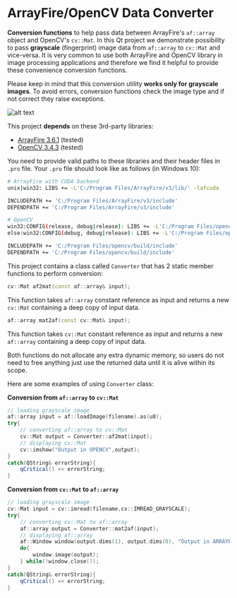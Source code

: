 # ArrayFire/OpenCV Data Converter 

**Conversion functions** to help pass data between ArrayFire's `af::array` object and OpenCV's `cv::Mat`. In this Qt project we demonstrate possibility to pass **grayscale** (fingerprint) image data from `af::array` to `cv::Mat` and vice-versa. It is very common to use both ArrayFire and OpenCV library in image processing applications and therefore we find it helpful to provide these convenience conversion functions.

Please keep in mind that this conversion utility **works only for grayscale images**. To avoid errors, conversion functions check the image type and if not correct they raise exceptions.

![alt text](img/app_1_0_0.png "Application's user interface")

This project **depends** on these 3rd-party libraries:
* [ArrayFire 3.6.1](https://github.com/arrayfire/arrayfire) (tested)
* [OpenCV 3.4.3](https://opencv.org/releases.html) (tested)

You need to provide valid paths to these libraries and their header files in `.pro` file. Your `.pro` file should look like as follows (in Windows 10):

```bash
# ArrayFire with CUDA backend
unix|win32: LIBS += -L'C:/Program Files/ArrayFire/v3/lib/' -lafcuda

INCLUDEPATH += 'C:/Program Files/ArrayFire/v3/include'
DEPENDPATH += 'C:/Program Files/ArrayFire/v3/include'

# OpenCV
win32:CONFIG(release, debug|release): LIBS += -L'C:/Program Files/opencv/build/x64/vc15/lib/' -lopencv_world343
else:win32:CONFIG(debug, debug|release): LIBS += -L'C:/Program Files/opencv/build/x64/vc15/lib/' -lopencv_world343d

INCLUDEPATH += 'C:/Program Files/opencv/build/include'
DEPENDPATH += 'C:/Program Files/opencv/build/include'
```

This project contains a class called `Converter` that has 2 static member functions to perform conversion:


```cpp
cv::Mat af2mat(const af::array& input);
```
This function takes `af::array` constant reference as input and returns a new `cv::Mat` containing a deep copy of input data.


```cpp
af::array mat2af(const cv::Mat& input);
```
This function takes `cv::Mat` constant reference as input and returns a new `af::array` containing a deep copy of input data.


Both functions do not allocate any extra dynamic memory, so users do not need to free anything just use the returned data until it is alive within its scope.

Here are some examples of using `Converter` class:

**Conversion from `af::array` to `cv::Mat`**

```cpp
// loading grayscale image
af::array input = af::loadImage(filename).as(u8);
try{
    // converting af::array to cv::Mat
    cv::Mat output = Converter::af2mat(input);
    // displaying cv::Mat
    cv::imshow("Output in OPENCV",output);
}
catch(QString& errorString){
    qCritical() << errorString;
}
```

**Conversion from `cv::Mat` to `af::array`**

```cpp
// loading grayscale image
cv::Mat input = cv::imread(filename,cv::IMREAD_GRAYSCALE);
try{
    // converting cv::Mat to af::array
    af::array output = Converter::mat2af(input);
    // displaying af::array
    af::Window window(output.dims(1), output.dims(0), "Output in ARRAYFIRE");
    do{
        window.image(output);
    } while(!window.close());
}
catch(QString& errorString){
    qCritical() << errorString;
}
```

